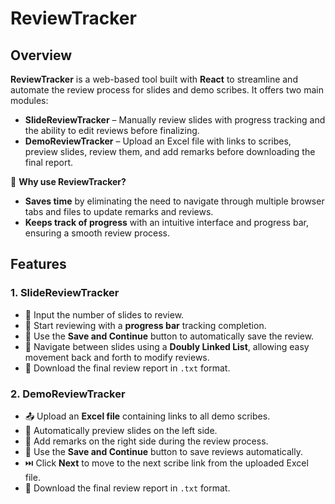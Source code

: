 # **ReviewTracker**

## **Overview**  
**ReviewTracker** is a web-based tool built with **React** to streamline and automate the review process for slides and demo scribes. It offers two main modules:  

- **SlideReviewTracker** – Manually review slides with progress tracking and the ability to edit reviews before finalizing.  
- **DemoReviewTracker** – Upload an Excel file with links to scribes, preview slides, review them, and add remarks before downloading the final report.  

🚀 **Why use ReviewTracker?**  
- **Saves time** by eliminating the need to navigate through multiple browser tabs and files to update remarks and reviews.  
- **Keeps track of progress** with an intuitive interface and progress bar, ensuring a smooth review process.  

## **Features**  

### **1. SlideReviewTracker**  
- 📌 Input the number of slides to review.  
- 🚀 Start reviewing with a **progress bar** tracking completion.  
- 💾 Use the **Save and Continue** button to automatically save the review.  
- 🔄 Navigate between slides using a **Doubly Linked List**, allowing easy movement back and forth to modify reviews.  
- 📂 Download the final review report in `.txt` format.  

### **2. DemoReviewTracker**  
- 📤 Upload an **Excel file** containing links to all demo scribes.  
- 👀 Automatically preview slides on the left side.  
- 📝 Add remarks on the right side during the review process.  
- 💾 Use the **Save and Continue** button to save reviews automatically.  
- ⏭️ Click **Next** to move to the next scribe link from the uploaded Excel file.  
- 📂 Download the final review report in `.txt` format.  
